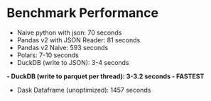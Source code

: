 # Benchmark Performance

- Naive python with json: 70 seconds
- Pandas v2 with JSON Reader: 81 seconds
- Pandas v2 Naive: 593 seconds
- Polars: 7-10 seconds
- DuckDB (write to JSON): 3-4 seconds

**- DuckDB (write to parquet per thread): 3-3.2 seconds - FASTEST**

- Dask Dataframe (unoptimized): 1457 seconds
